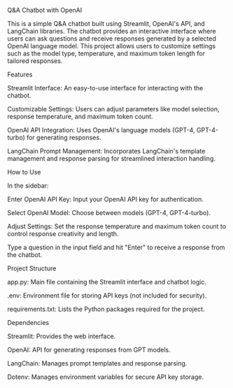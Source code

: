 Q&A Chatbot with OpenAI

This is a simple Q&A chatbot built using Streamlit, OpenAI's API, and LangChain libraries. The chatbot provides an interactive interface where users can ask questions and receive responses generated by a selected OpenAI language model. This project allows users to customize settings such as the model type, temperature, and maximum token length for tailored responses.

Features

Streamlit Interface: An easy-to-use interface for interacting with the chatbot.

Customizable Settings: Users can adjust parameters like model selection, response temperature, and maximum token count.

OpenAI API Integration: Uses OpenAI's language models (GPT-4, GPT-4-turbo) for generating responses.

LangChain Prompt Management: Incorporates LangChain's template management and response parsing for streamlined interaction handling.




How to Use


In the sidebar:

Enter OpenAI API Key: Input your OpenAI API key for authentication.

Select OpenAI Model: Choose between models (GPT-4, GPT-4-turbo).

Adjust Settings: Set the response temperature and maximum token count to control response creativity and length.

Type a question in the input field and hit "Enter" to receive a response from the chatbot.



Project Structure

app.py: Main file containing the Streamlit interface and chatbot logic.

.env: Environment file for storing API keys (not included for security).

requirements.txt: Lists the Python packages required for the project.



Dependencies

Streamlit: Provides the web interface.

OpenAI: API for generating responses from GPT models.

LangChain: Manages prompt templates and response parsing.

Dotenv: Manages environment variables for secure API key storage.
